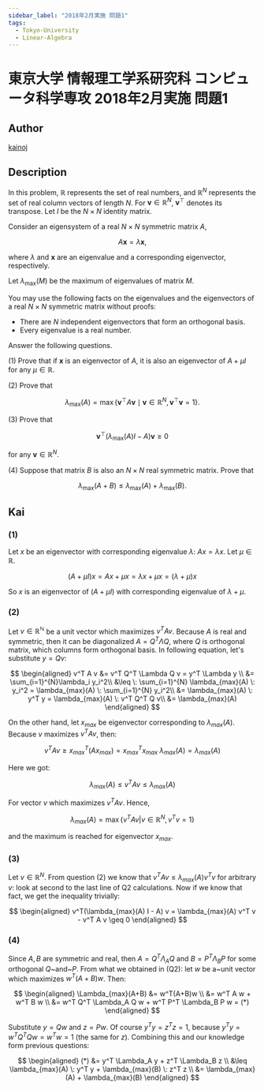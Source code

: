 ```yaml
---
sidebar_label: "2018年2月実施 問題1"
tags:
  - Tokyo-University
  - Linear-Algebra
---
```

# 東京大学 情報理工学系研究科 コンピュータ科学専攻 2018年2月実施 問題1

## **Author**
[kainoj](https://github.com/kainoj/utokyo-cs)

## **Description**
In this problem, $\mathbb{R}$ represents the set of real numbers, and $\mathbb{R}^N$ represents the set of real column vectors of length $N$. For $\boldsymbol{v} \in \mathbb{R}^N$, $\boldsymbol{v}^\top$ denotes its transpose. Let $I$ be the $N \times N$ identity matrix.

Consider an eigensystem of a real $N \times N$ symmetric matrix $A$,

$$
A\boldsymbol{x} = \lambda \boldsymbol{x},
$$

where $\lambda$ and $\boldsymbol{x}$ are an eigenvalue and a corresponding eigenvector, respectively.

Let $\lambda_{\text{max}}(M)$ be the maximum of eigenvalues of matrix $M$.

You may use the following facts on the eigenvalues and the eigenvectors of a real $N \times N$ symmetric matrix without proofs:

- There are $N$ independent eigenvectors that form an orthogonal basis.
- Every eigenvalue is a real number.

Answer the following questions.

(1) Prove that if $\boldsymbol{x}$ is an eigenvector of $A$, it is also an eigenvector of $A + \mu I$ for any $\mu \in \mathbb{R}$.

(2) Prove that

$$
\lambda_{\text{max}}(A) = \max \{\boldsymbol{v}^\top A\boldsymbol{v} \mid \boldsymbol{v} \in \mathbb{R}^N, \, \boldsymbol{v}^\top \boldsymbol{v} = 1\}.
$$

(3) Prove that

$$
\boldsymbol{v}^\top \big(\lambda_{\text{max}}(A)I - A\big)\boldsymbol{v} \geq 0
$$

for any $\boldsymbol{v} \in \mathbb{R}^N$.

(4) Suppose that matrix $B$ is also an $N \times N$ real symmetric matrix. Prove that

$$
\lambda_{\text{max}}(A + B) \leq \lambda_{\text{max}}(A) + \lambda_{\text{max}}(B).
$$

## **Kai**
### (1)
Let $x$ be an eigenvector with corresponding eigenvalue $\lambda$: $Ax = \lambda x$.
Let $\mu \in \mathbb{R}$.

$$
(A + \mu I)x = Ax + \mu x = \lambda x + \mu x = (\lambda + \mu)x
$$

So $x$ is an eigenvector of $(A + \mu I)$ with corresponding eigenvalue of $\lambda + \mu$.


### (2)
Let $v \in \mathbb{R^N}$ be a unit vector which maximizes $v^T A v$.
Because $A$ is real and symmetric, then it can be diagonalized $A = Q^T \Lambda Q$, where $Q$ is orthogonal matrix, which columns form orthogonal basis.
In following equation, let's substitute $y = Qv$:

$$
\begin{aligned}
    v^T A v &= v^T Q^T \Lambda Q v = y^T \Lambda y \\
            &= \sum_{i=1}^{N}\lambda_i y_i^2\\
            &\leq \: \sum_{i=1}^{N} \lambda_{max}(A) \: y_i^2
              = \lambda_{max}(A) \: \sum_{i=1}^{N} y_i^2\\
            &= \lambda_{max}(A) \: y^T y = \lambda_{max}(A) \: v^T Q^T Q v\\
            &= \lambda_{max}(A)
\end{aligned}
$$

On the other hand, let $x_{max}$ be eigenvector corresponding to $\lambda_{max}(A)$.
Because $v$ maximizes $v^T A v$, then:

$$
v^T A v \geq x_{max}^T (A x_{max} ) = x_{max}^T  x_{max} \: \lambda_{max}(A)  = \lambda_{max}(A)
$$

Here we got:

$$
\lambda_{max}(A) \leq v^T A v \leq \lambda_{max}(A)
$$

For vector $v$ which maximizes $v^T A v$.
Hence,

$$
\lambda_{max}(A) = \max \{v^T A v | v\in\mathbb{R}^N, v^T v = 1\}
$$

and the maximum is reached for eigenvector $x_{max}$.

### (3)
Let $v\in\mathbb{R}^N$.
From question (2) we know that $v^T A v\leq \lambda_{max}(A) v^T v$ for arbitrary $v$: look at second to the last line of Q2 calculations.
Now if we know that fact, we get the inequality trivially:

$$
\begin{aligned}
    v^T(\lambda_{max}(A) I - A) v 
        = \lambda_{max}(A) v^T v - v^T A v
        \geq 0
\end{aligned}
$$

### (4)
Since $A, B$ are symmetric and real, then $A = Q^T\Lambda_A Q$ and $B = P^T\Lambda_B P$ for some orthogonal $Q$~and~$P$.
From what we obtained in (Q2): let $w$ be a~unit vector which maximizes $w^T(A+B)w$.
Then:

$$
\begin{aligned}
    \Lambda_{max}(A+B) &= w^T(A+B)w \\
                        &= w^T A w + w^T B w \\
                        &= w^T Q^T \Lambda_A Q w + w^T P^T \Lambda_B P w = (*)
\end{aligned}
$$

Substitute $y = Qw$ and $z = Pw$. Of course $y^T y = z^T z = 1$, because $y^T y = w^TQ^TQw = w^T w = 1$ (the same for $z$).
Combining this and our knowledge form previous questions:

$$
\begin{aligned}
    (*) &= y^T \Lambda_A y + z^T \Lambda_B z \\
            &\leq \lambda_{max}(A) \: y^T y + \lambda_{max}(B) \: z^T z \\
            &= \lambda_{max}(A) + \lambda_{max}(B)
\end{aligned}
$$